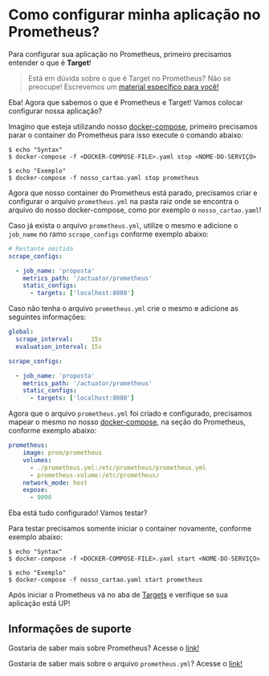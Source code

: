 # Como configurar minha aplicação no Prometheus?

Para configurar sua aplicação no Prometheus, primeiro precisamos entender o que é **Target**!

> Está em dúvida sobre o que é Target no Prometheus? Não se preocupe! Escrevemos um [material específico para você!](../informacao_procedural/acessando_prometheus.md)

Eba! Agora que sabemos o que é Prometheus e Target! Vamos colocar configurar nossa aplicação?

Imagino que esteja utilizando nosso [docker-compose](../ops/docker-compose.yaml), primeiro precisamos parar o container 
do Prometheus para isso execute o comando abaixo:

```shell script
$ echo "Syntax"
$ docker-compose -f <DOCKER-COMPOSE-FILE>.yaml stop <NOME-DO-SERVIÇO>

$ echo "Exemplo"
$ docker-compose -f nosso_cartao.yaml stop prometheus
```

Agora que nosso container do Prometheus está parado, precisamos criar e configurar o arquivo `prometheus.yml` na pasta 
raiz onde se encontra o arquivo do nosso docker-compose, como por exemplo o `nosso_cartao.yaml`!

Caso já exista o arquivo `prometheus.yml`, utilize o mesmo e adicione o `job_name` no ramo `scrape_configs` conforme 
exemplo abaixo:

```yaml
# Restante omitido
scrape_configs:

  - job_name: 'proposta'
    metrics_path: '/actuator/prometheus'
    static_configs:
      - targets: ['localhost:8080']
```

Caso não tenha o arquivo `prometheus.yml` crie o mesmo e adicione as seguintes informações:

```yaml
global:
  scrape_interval:     15s
  evaluation_interval: 15s

scrape_configs:

  - job_name: 'proposta'
    metrics_path: '/actuator/prometheus'
    static_configs:
      - targets: ['localhost:8080']
```

Agora que o arquivo `prometheus.yml` foi criado e configurado, precisamos mapear o mesmo no nosso [docker-compose](../ops/docker-compose.yaml), 
na seção do Prometheus, conforme exemplo abaixo:

```yaml
prometheus:
    image: prom/prometheus
    volumes:
      - ./prometheus.yml:/etc/prometheus/prometheus.yml
      - prometheus-volume:/etc/prometheus/
    network_mode: host
    expose:
      - 9090
```

Eba está tudo configurado! Vamos testar?

Para testar precisamos somente iniciar o container novamente, conforme exemplo abaixo:

```shell script
$ echo "Syntax"
$ docker-compose -f <DOCKER-COMPOSE-FILE>.yaml start <NOME-DO-SERVIÇO>

$ echo "Exemplo"
$ docker-compose -f nosso_cartao.yaml start prometheus
```

Após iniciar o Prometheus vá no aba de [Targets](http://localhost:9090/targets) e verifique se sua aplicação está UP!

## Informações de suporte

Gostaria de saber mais sobre Prometheus? Acesse o [link!](../informacao_procedural/prometheus.md)

Gostaria de saber mais sobre o arquivo `prometheus.yml`? Acesse o [link!](https://prometheus.io/docs/prometheus/latest/configuration/configuration/#configuration-file)